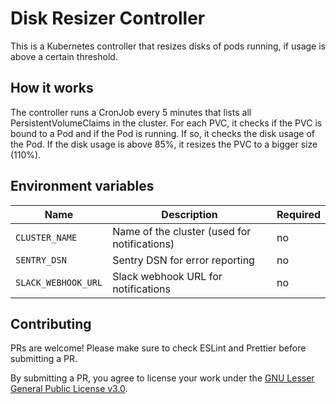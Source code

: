 # Disk Resizer Controller

This is a Kubernetes controller that resizes disks of pods running, if usage is above a certain threshold.

## How it works

The controller runs a CronJob every 5 minutes that lists all PersistentVolumeClaims in the cluster. For each PVC, it checks if the PVC is bound to a Pod and if the Pod is running. If so, it checks the disk usage of the Pod. If the disk usage is above 85%, it resizes the PVC to a bigger size (110%).

## Environment variables

| Name                | Description                                  | Required |
| ------------------- | -------------------------------------------- | -------- |
| `CLUSTER_NAME`      | Name of the cluster (used for notifications) | no       |
| `SENTRY_DSN`        | Sentry DSN for error reporting               | no       |
| `SLACK_WEBHOOK_URL` | Slack webhook URL for notifications          | no       |

## Contributing

PRs are welcome! Please make sure to check ESLint and Prettier before submitting a PR.

By submitting a PR, you agree to license your work under the [GNU Lesser General Public License v3.0](LICENSE).
